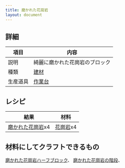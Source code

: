 ```yaml
---
title: 磨かれた花崗岩
layout: document
---
```

## 詳細

|項目|内容|
|---|---|
|説明|綺麗に磨かれた花崗岩のブロック|
|種類|[建材](建材)|
|生産道具|[作業台](作業台)|

## レシピ

|結果|材料|
|---|---|
|[磨かれた花崗岩](磨かれた花崗岩)x4|[花崗岩](花崗岩)x4|

## 材料にしてクラフトできるもの

[磨かれた花崗岩ハーフブロック](磨かれた花崗岩ハーフブロック)、
[磨かれた花崗岩の階段](磨かれた花崗岩の階段)、
